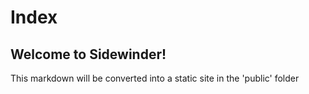 # Index

## Welcome to Sidewinder!
This markdown will be converted into a static site in the 'public' folder
